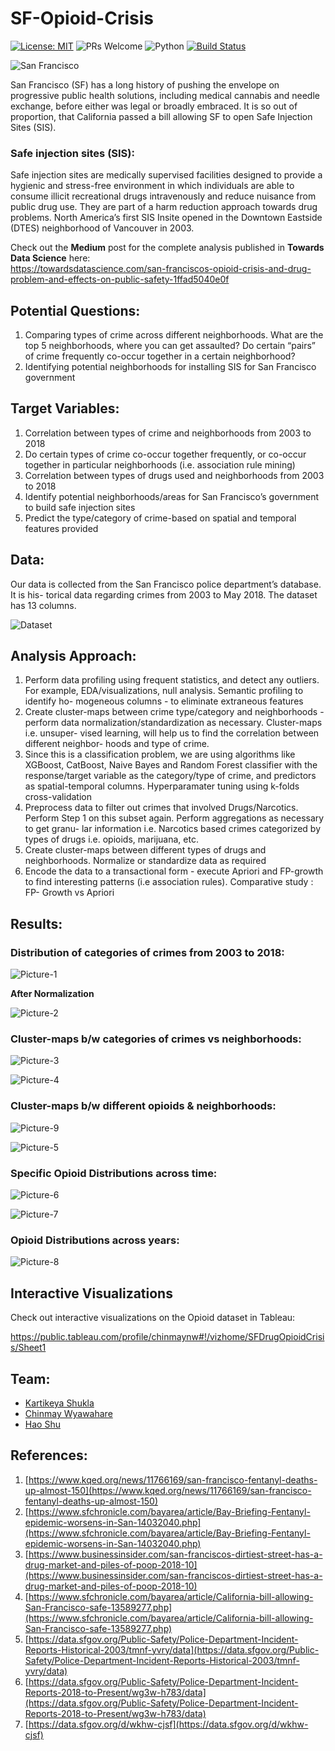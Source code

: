 # SF-Opioid-Crisis

[![License: MIT](https://img.shields.io/badge/License-MIT-green.svg)](https://opensource.org/licenses/MIT)
![PRs Welcome](https://img.shields.io/badge/PRs-welcome-brightgreen) 
![Python](https://upload.wikimedia.org/wikipedia/commons/3/34/Blue_Python_3.6_Shield_Badge.svg)
[![Build Status](https://travis-ci.org/usgs/nwisweb-tableau-data-connector.svg?branch=master)](https://travis-ci.org/usgs/nwisweb-tableau-data-connector)

![San Francisco](https://github.com/gandalf1819/SF-Opioid-Crisis/blob/master/sf-crisis.png)

San Francisco (SF) has a long history of pushing the envelope on progressive public health solutions, including medical cannabis and needle exchange, before either was legal or broadly embraced. It is so out of proportion, that California passed a bill allowing SF to open Safe Injection Sites (SIS).

### Safe injection sites (SIS):

Safe injection sites are medically supervised facilities designed to provide a hygienic and stress-free environment in which individuals are able to consume illicit recreational drugs intravenously and reduce nuisance from public drug use. They are part of a harm reduction approach towards drug problems. North America’s first SIS Insite opened in the Downtown Eastside (DTES) neighborhood of Vancouver in 2003.

Check out the **Medium** post for the complete analysis published in **Towards Data Science** here:<br> 
https://towardsdatascience.com/san-franciscos-opioid-crisis-and-drug-problem-and-effects-on-public-safety-1ffad5040e0f

## Potential Questions:

1. Comparing types of crime across different neighborhoods. What are the top 5 neighborhoods, where you can get assaulted? Do certain “pairs” of crime frequently co-occur together in a certain neighborhood?
2. Identifying potential neighborhoods for installing SIS for San Francisco government

## Target Variables:

1. Correlation between types of crime and neighborhoods from 2003 to 2018
2. Do certain types of crime co-occur together frequently, or co-occur together in particular neighborhoods (i.e. association rule mining)
3. Correlation between types of drugs used and neighborhoods from 2003 to 2018
4. Identify potential neighborhoods/areas for San Francisco’s government to build safe injection sites
5. Predict the type/category of crime-based on spatial and temporal features provided

## Data:

Our data is collected from the San Francisco police department’s database. It is his- torical data regarding crimes from 2003 to May 2018. The dataset has 13 columns.

![Dataset](https://github.com/gandalf1819/SF-Opioid-Crisis/blob/master/Dataset-information.png)

## Analysis Approach:

1. Perform data profiling using frequent statistics, and detect any outliers. For example, EDA/visualizations, null analysis. Semantic profiling to identify ho- mogeneous columns - to eliminate extraneous features
2. Create cluster-maps between crime type/category and neighborhoods - perform data normalization/standardization as necessary. Cluster-maps i.e. unsuper- vised learning, will help us to find the correlation between different neighbor- hoods and type of crime.
3. Since this is a classification problem, we are using algorithms like XGBoost, CatBoost, Naive Bayes and Random Forest classifier with the response/target variable as the category/type of crime, and predictors as spatial-temporal columns. Hyperparamater tuning using k-folds cross-validation
4. Preprocess data to filter out crimes that involved Drugs/Narcotics. Perform Step 1 on this subset again. Perform aggregations as necessary to get granu- lar information i.e. Narcotics based crimes categorized by types of drugs i.e. opioids, marijuana, etc.
5. Create cluster-maps between different types of drugs and neighborhoods. Normalize or standardize data as required
6. Encode the data to a transactional form - execute Apriori and FP-growth to find interesting patterns (i.e association rules). Comparative study : FP- Growth vs Apriori

## Results:

### Distribution of categories of crimes from 2003 to 2018:

![Picture-1](https://github.com/gandalf1819/SF-Opioid-Crisis/blob/master/results/Picture1.png)

**After Normalization**

![Picture-2](https://github.com/gandalf1819/SF-Opioid-Crisis/blob/master/results/Picture2.png)

### Cluster-maps b/w categories of crimes vs neighborhoods:

![Picture-3](https://github.com/gandalf1819/SF-Opioid-Crisis/blob/master/results/Picture3.png)

![Picture-4](https://github.com/gandalf1819/SF-Opioid-Crisis/blob/master/results/Picture4.png)

### Cluster-maps b/w different opioids & neighborhoods:

![Picture-9](https://github.com/gandalf1819/SF-Opioid-Crisis/blob/master/results/Picture9.png)

![Picture-5](https://github.com/gandalf1819/SF-Opioid-Crisis/blob/master/results/Picture5.png)

### Specific Opioid Distributions across time:

![Picture-6](https://github.com/gandalf1819/SF-Opioid-Crisis/blob/master/results/Picture6.png)

![Picture-7](https://github.com/gandalf1819/SF-Opioid-Crisis/blob/master/results/Picture7.png)

### Opioid Distributions across years:

![Picture-8](https://github.com/gandalf1819/SF-Opioid-Crisis/blob/master/results/Picture8.png)

## Interactive Visualizations

Check out interactive visualizations on the Opioid dataset in Tableau:

https://public.tableau.com/profile/chinmaynw#!/vizhome/SFDrugOpioidCrisis/Sheet1

## Team:

* [Kartikeya Shukla](https://github.com/kart2k15)
* [Chinmay Wyawahare](https://github.com/gandalf1819)
* [Hao Shu](https://github.com/hs3812)

## References:

1. [https://www.kqed.org/news/11766169/san-francisco-fentanyl-deaths-up-almost-150](https://www.kqed.org/news/11766169/san-francisco-fentanyl-deaths-up-almost-150)
2. [https://www.sfchronicle.com/bayarea/article/Bay-Briefing-Fentanyl-epidemic-worsens-in-San-14032040.php](https://www.sfchronicle.com/bayarea/article/Bay-Briefing-Fentanyl-epidemic-worsens-in-San-14032040.php)
3. [https://www.businessinsider.com/san-franciscos-dirtiest-street-has-a-drug-market-and-piles-of-poop-2018-10](https://www.businessinsider.com/san-franciscos-dirtiest-street-has-a-drug-market-and-piles-of-poop-2018-10)
4. [https://www.sfchronicle.com/bayarea/article/California-bill-allowing-San-Francisco-safe-13589277.php](https://www.sfchronicle.com/bayarea/article/California-bill-allowing-San-Francisco-safe-13589277.php)
5. [https://data.sfgov.org/Public-Safety/Police-Department-Incident-Reports-Historical-2003/tmnf-yvry/data](https://data.sfgov.org/Public-Safety/Police-Department-Incident-Reports-Historical-2003/tmnf-yvry/data)
6. [https://data.sfgov.org/Public-Safety/Police-Department-Incident-Reports-2018-to-Present/wg3w-h783/data](https://data.sfgov.org/Public-Safety/Police-Department-Incident-Reports-2018-to-Present/wg3w-h783/data)
7. [https://data.sfgov.org/d/wkhw-cjsf](https://data.sfgov.org/d/wkhw-cjsf)
